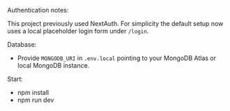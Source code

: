 Authentication notes:

This project previously used NextAuth. For simplicity the default setup now uses a local placeholder login form under `/login`.

Database:
- Provide `MONGODB_URI` in `.env.local` pointing to your MongoDB Atlas or local MongoDB instance.

Start:
- npm install
- npm run dev
